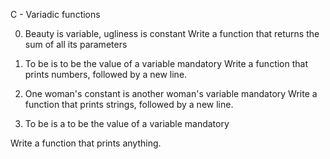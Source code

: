 C - Variadic functions

0. Beauty is variable, ugliness is constant
Write a function that returns the sum of all its parameters

1. To be is to be the value of a variable
mandatory
Write a function that prints numbers, followed by a new line.

2. One woman's constant is another woman's variable
mandatory
Write a function that prints strings, followed by a new line.

3. To be is a to be the value of a variable
mandatory

Write a function that prints anything.
